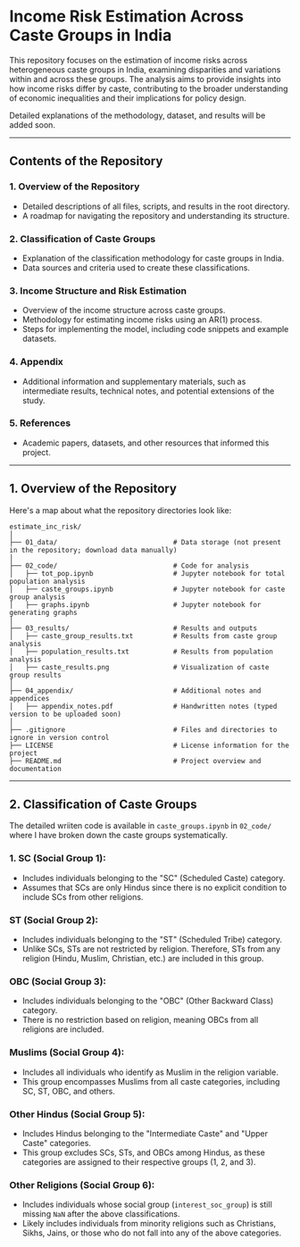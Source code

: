 # **Income Risk Estimation Across Caste Groups in India**

This repository focuses on the estimation of income risks across heterogeneous caste groups in India, examining disparities and variations within and across these groups. The analysis aims to provide insights into how income risks differ by caste, contributing to the broader understanding of economic inequalities and their implications for policy design.  

Detailed explanations of the methodology, dataset, and results will be added soon.  

---

## **Contents of the Repository**

### 1. **Overview of the Repository**
- Detailed descriptions of all files, scripts, and results in the root directory.  
- A roadmap for navigating the repository and understanding its structure.  

### 2. **Classification of Caste Groups**
- Explanation of the classification methodology for caste groups in India.  
- Data sources and criteria used to create these classifications.  

### 3. **Income Structure and Risk Estimation**
- Overview of the income structure across caste groups.  
- Methodology for estimating income risks using an AR(1) process.  
- Steps for implementing the model, including code snippets and example datasets.  

### 4. **Appendix**
- Additional information and supplementary materials, such as intermediate results, technical notes, and potential extensions of the study.  

### 5. **References**
- Academic papers, datasets, and other resources that informed this project.  

---

## 1. **Overview of the Repository**
Here's a map about what the repository directories look like:
```
estimate_inc_risk/
│
├── 01_data/                             # Data storage (not present in the repository; download data manually)
│
├── 02_code/                             # Code for analysis
│   ├── tot_pop.ipynb                    # Jupyter notebook for total population analysis
│   ├── caste_groups.ipynb               # Jupyter notebook for caste group analysis
│   ├── graphs.ipynb                     # Jupyter notebook for generating graphs
│
├── 03_results/                          # Results and outputs
│   ├── caste_group_results.txt          # Results from caste group analysis
│   ├── population_results.txt           # Results from population analysis
│   ├── caste_results.png                # Visualization of caste group results
│
├── 04_appendix/                         # Additional notes and appendices
│   ├── appendix_notes.pdf               # Handwritten notes (typed version to be uploaded soon)
│
├── .gitignore                           # Files and directories to ignore in version control
├── LICENSE                              # License information for the project
├── README.md                            # Project overview and documentation
```
---

## 2. **Classification of Caste Groups**

The detailed wriiten code is available in `caste_groups.ipynb` in `02_code/` where I have broken down the caste groups systematically. 

### 1. SC (Social Group 1):

- Includes individuals belonging to the "SC" (Scheduled Caste) category.
- Assumes that SCs are only Hindus since there is no explicit condition to include SCs from other religions.

### ST (Social Group 2):

- Includes individuals belonging to the "ST" (Scheduled Tribe) category.
- Unlike SCs, STs are not restricted by religion. Therefore, STs from any religion (Hindu, Muslim, Christian, etc.) are included in this group.

### OBC (Social Group 3):

- Includes individuals belonging to the "OBC" (Other Backward Class) category.
- There is no restriction based on religion, meaning OBCs from all religions are included.

### Muslims (Social Group 4):

- Includes all individuals who identify as Muslim in the religion variable.
- This group encompasses Muslims from all caste categories, including SC, ST, OBC, and others.

### Other Hindus (Social Group 5):

- Includes Hindus belonging to the "Intermediate Caste" and "Upper Caste" categories.
- This group excludes SCs, STs, and OBCs among Hindus, as these categories are assigned to their respective groups (1, 2, and 3).

### Other Religions (Social Group 6):

- Includes individuals whose social group (`interest_soc_group`) is still missing `NaN` after the above classifications.
- Likely includes individuals from minority religions such as Christians, Sikhs, Jains, or those who do not fall into any of the above categories.
